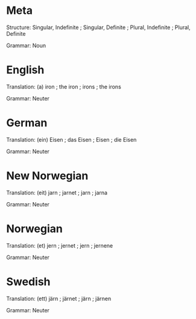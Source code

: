 Meta
====

Structure: Singular, Indefinite ; Singular, Definite ; Plural, Indefinite ; Plural, Definite

Grammar:   Noun



English
=======

Translation: (a) iron ; the iron ; irons ; the irons

Grammar:     Neuter



German
======

Translation: (ein) Eisen ; das Eisen ; Eisen ; die Eisen

Grammar:     Neuter



New Norwegian
=============

Translation: (eit) jarn ; jarnet ; jarn ; jarna

Grammar:     Neuter



Norwegian
=========

Translation: (et) jern ; jernet ; jern ; jernene

Grammar:     Neuter



Swedish
=======

Translation:  (ett) järn ; järnet ; järn ; järnen

Grammar:     Neuter
